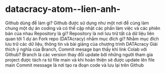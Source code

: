 # datacracy-atom--lien-anh-
Github dùng để làm gì?
Github được sử dụng như một nơi để cùng làm chung một dự án coding và có thể cập nhật các phần làm việc và các phiên bản của nhau
Repository là gì?
Repository là nơi lưu trữ tất cả dữ liệu liên quan tới 1 dự án
Fork repo (DATAcracy) nhằm mục đích gì?
Nhằm mục đích lưu trữ các dữ liệu, thông tin và bài giảng của chương trình DATAcracy
Giải thích ý nghĩa của Branch, Commit mesage bạn thấy khi link Colab với Github?
Branch là các version thay đổi update bởi những người tham gia project được tách ra từ file main và khi hoàn thiện sẽ được update lên file main
Commit message là nơi tạo ra đoạn code và lưu lại trên Github
